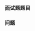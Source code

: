 <!--
hzfe-questions-and-answers:
  本库由HZFE成员以及热心可爱的IFE群员共同维护。
  面试题目来源于HZFE以及IFE(目前都是前端为主)。
  题目由成员们业余时间填坑完成，因此不接受开issue催更。
  也不接受开issue申请添加面试题目 || 无关知识点答疑。

issue:
  *  对[已完成]的[某道题]有[疑问]
  *  对[已完成]的[某道题]有[疑问]
  *  对[已完成]的[某道题]有[疑问]
  
contact:
  无关问题以上三点(长得一样的)条件的问题请不要开issue
  可以联系 akiq2016@gmail.com
-->

### 面试题题目 ###

### 问题 ###
